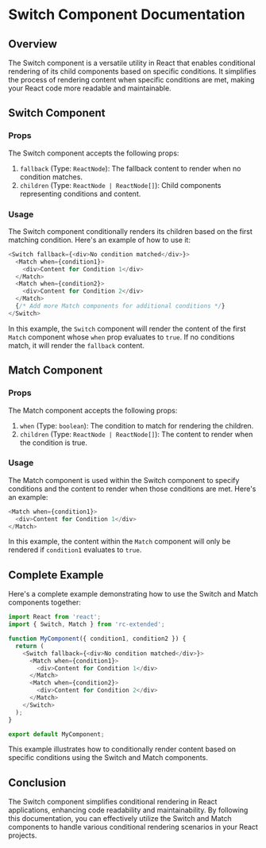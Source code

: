 # Switch Component Documentation

## Overview
The Switch component is a versatile utility in React that enables conditional rendering of its child components based on specific conditions. It simplifies the process of rendering content when specific conditions are met, making your React code more readable and maintainable.

## Switch Component

### Props

The Switch component accepts the following props:

1. `fallback` (Type: `ReactNode`): The fallback content to render when no condition matches.
2. `children` (Type: `ReactNode | ReactNode[]`): Child components representing conditions and content.

### Usage

The Switch component conditionally renders its children based on the first matching condition. Here's an example of how to use it:

```javascript
<Switch fallback={<div>No condition matched</div>}>
  <Match when={condition1}>
    <div>Content for Condition 1</div>
  </Match>
  <Match when={condition2}>
    <div>Content for Condition 2</div>
  </Match>
  {/* Add more Match components for additional conditions */}
</Switch>
```

In this example, the `Switch` component will render the content of the first `Match` component whose `when` prop evaluates to `true`. If no conditions match, it will render the `fallback` content.

## Match Component

### Props

The Match component accepts the following props:

1. `when` (Type: `boolean`): The condition to match for rendering the children.
2. `children` (Type: `ReactNode | ReactNode[]`): The content to render when the condition is true.

### Usage

The Match component is used within the Switch component to specify conditions and the content to render when those conditions are met. Here's an example:

```javascript
<Match when={condition1}>
  <div>Content for Condition 1</div>
</Match>
```

In this example, the content within the `Match` component will only be rendered if `condition1` evaluates to `true`.

## Complete Example

Here's a complete example demonstrating how to use the Switch and Match components together:

```javascript
import React from 'react';
import { Switch, Match } from 'rc-extended';

function MyComponent({ condition1, condition2 }) {
  return (
    <Switch fallback={<div>No condition matched</div>}>
      <Match when={condition1}>
        <div>Content for Condition 1</div>
      </Match>
      <Match when={condition2}>
        <div>Content for Condition 2</div>
      </Match>
    </Switch>
  );
}

export default MyComponent;
```

This example illustrates how to conditionally render content based on specific conditions using the Switch and Match components.

## Conclusion

The Switch component simplifies conditional rendering in React applications, enhancing code readability and maintainability. By following this documentation, you can effectively utilize the Switch and Match components to handle various conditional rendering scenarios in your React projects.